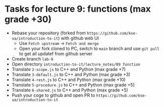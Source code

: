 # Tasks for lecture 9: functions (max grade +30)

- Rebase your repository (forked from
  `https://github.com/kse-ua/introduction-to-it`)
  with github web UI
  - Use `Fetch upstream` -> `Fetch and merge`
  - Open your fork cloned to PC, switch to `main` branch and use `git pull` to
    get all updatef from github server
- Create branch `lab-9`
- Open directory `introduction-to-it/lecture_notes/09 function`
- Translate `2-scope.js` to C++ and Python (max grade +7)
- Translate `3-default.js` to C++ and Python (max grade +3)
- Translate `4-rest.js` to C++ and Python (max grade +10)
- Translate `5-procedure.js` to C++ and Python (max grade +5)
- Translate `6-shared.js` to C++ and Python (max grade +5)
- Push your coge to github and open PR to
  `https://github.com/kse-ua/introduction-to-it`
